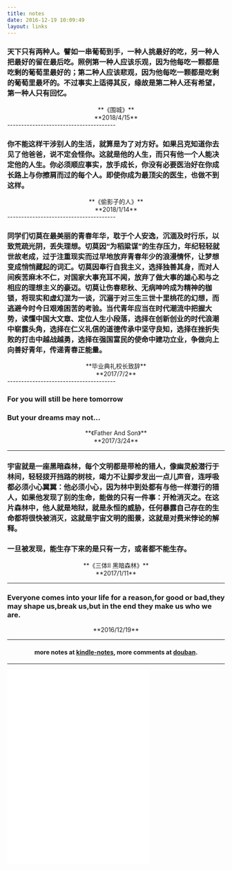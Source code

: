 ```yaml
---
title: notes
date: 2016-12-19 10:09:49
layout: links
---
```

### 天下只有两种人。譬如一串葡萄到手，一种人挑最好的吃，另一种人把最好的留在最后吃。照例第一种人应该乐观，因为他每吃一颗都是吃剩的葡萄里最好的；第二种人应该悲观，因为他每吃一颗都是吃剩的葡萄里最坏的。不过事实上适得其反，缘故是第二种人还有希望，第一种人只有回忆。

<center>**《围城》**</center>
<center> **2018/4/15**  </center>
 ---------------------------------------

### 你不能这样干涉别人的生活，就算是为了对方好。如果吕克知道你去见了他爸爸，说不定会怪你。这就是他的人生，而只有他一个人能决定他的人生。你必须顺应事实，放手成长，你没有必要医治好在你成长路上与你擦肩而过的每个人。即使你成为最顶尖的医生，也做不到这样。

<center>**《偷影子的人》**</center>
 <center>**2018/1/14**  </center>
 ---------------------------------------

### 同学们切莫在最美丽的青春年华，耽于个人安逸，沉湎及时行乐，以致荒疏光阴，丢失理想。切莫因“为稻粱谋”的生存压力，年纪轻轻就世故老成，过于注重现实而过早地放弃青春年少的浪漫情怀，让梦想变成悄悄藏起的词汇。切莫因奉行自我主义，选择独善其身，而对人间疾苦麻木不仁，对国家大事充耳不闻，放弃了做大事的雄心和与之相应的理想主义的豪迈。切莫让伤春悲秋、无病呻吟成为精神的枷锁，将现实和虚幻混为一谈，沉溺于对三生三世十里桃花的幻想，而逃避今时今日艰难困苦的考验。当代青年应当在时代潮流中把握大势，读懂中国大文章、定位人生小段落，选择在创新创业的时代浪潮中崭露头角，选择在仁义礼信的道德传承中坚守良知，选择在挫折失败的打击中越战越勇，选择在强国富民的使命中建功立业，争做向上向善好青年，传递青春正能量。

<center>**毕业典礼校长致辞**</center>
 <center>**2017/7/2**  </center>
 ---------------------------------------

### For you will still be here tomorrow
### But your dreams may not...

<center>**《Father And Son》**</center>
<center> **2017/3/24**  </center>

---------------------------------------

### 宇宙就是一座黑暗森林，每个文明都是带枪的猎人，像幽灵般潜行于林间，轻轻拨开挡路的树枝，竭力不让脚步发出一点儿声音，连呼吸都必须小心翼翼：他必须小心，因为林中到处都有与他一样潜行的猎人，如果他发现了别的生命，能做的只有一件事：开枪消灭之。在这片森林中，他人就是地狱，就是永恒的威胁，任何暴露自己存在的生命都将很快被消灭，这就是宇宙文明的图景，这就是对费米悖论的解释。

### 一旦被发现，能生存下来的是只有一方，或者都不能生存。

<center>  **《三体II 黑暗森林》** </center>
<center>  **2017/1/11** </center>

---------------------------------------

### Everyone comes into your life for a reason,for good or bad,they may shape us,break us,but in the end they make us who we are.

<center> **2016/12/19**  </center>

---------------------------------------

#### <center> more notes at [kindle-notes](http://cyang.top/),  more comments at [douban](https://www.douban.com/people/cyang812/reviews). </center>

---------------------------------------

 <!-- 只显示播放器 -->
 <iframe frameborder="no" border="0" marginwidth="0" marginheight="0" width=330 height=450 src="//music.163.com/outchain/player?type=0&id=540965889&auto=1&height=430"></iframe>
